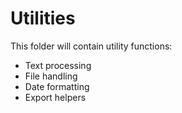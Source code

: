 # Utilities

This folder will contain utility functions:
- Text processing
- File handling
- Date formatting
- Export helpers

